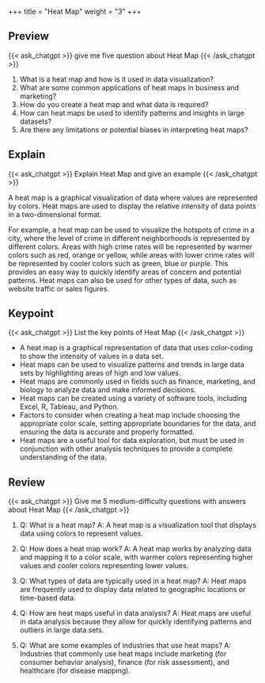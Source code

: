 +++
title = "Heat Map"
weight = "3"
+++
## Preview
{{< ask_chatgpt >}}
give me five question about Heat Map
{{< /ask_chatgpt >}}

1. What is a heat map and how is it used in data visualization?
2. What are some common applications of heat maps in business and marketing?
3. How do you create a heat map and what data is required?
4. How can heat maps be used to identify patterns and insights in large datasets?
5. Are there any limitations or potential biases in interpreting heat maps?   

## Explain
{{< ask_chatgpt >}}
Explain Heat Map and give an example
{{< /ask_chatgpt >}}

A heat map is a graphical visualization of data where values are represented by colors. Heat maps are used to display the relative intensity of data points in a two-dimensional format.

For example, a heat map can be used to visualize the hotspots of crime in a city, where the level of crime in different neighborhoods is represented by different colors. Areas with high crime rates will be represented by warmer colors such as red, orange or yellow, while areas with lower crime rates will be represented by cooler colors such as green, blue or purple. This provides an easy way to quickly identify areas of concern and potential patterns. Heat maps can also be used for other types of data, such as website traffic or sales figures.   

## Keypoint
{{< ask_chatgpt >}}
List the key points of Heat Map
{{< /ask_chatgpt >}}

- A heat map is a graphical representation of data that uses color-coding to show the intensity of values in a data set.
- Heat maps can be used to visualize patterns and trends in large data sets by highlighting areas of high and low values.
- Heat maps are commonly used in fields such as finance, marketing, and biology to analyze data and make informed decisions.
- Heat maps can be created using a variety of software tools, including Excel, R, Tableau, and Python.
- Factors to consider when creating a heat map include choosing the appropriate color scale, setting appropriate boundaries for the data, and ensuring the data is accurate and properly formatted.
- Heat maps are a useful tool for data exploration, but must be used in conjunction with other analysis techniques to provide a complete understanding of the data.   

## Review
{{< ask_chatgpt >}}
Give me 5 medium-difficulty questions with answers about Heat Map
{{< /ask_chatgpt >}}

1. Q: What is a heat map?
A: A heat map is a visualization tool that displays data using colors to represent values.

2. Q: How does a heat map work?
A: A heat map works by analyzing data and mapping it to a color scale, with warmer colors representing higher values and cooler colors representing lower values.

3. Q: What types of data are typically used in a heat map?
A: Heat maps are frequently used to display data related to geographic locations or time-based data.

4. Q: How are heat maps useful in data analysis?
A: Heat maps are useful in data analysis because they allow for quickly identifying patterns and outliers in large data sets.

5. Q: What are some examples of industries that use heat maps?
A: Industries that commonly use heat maps include marketing (for consumer behavior analysis), finance (for risk assessment), and healthcare (for disease mapping).   

